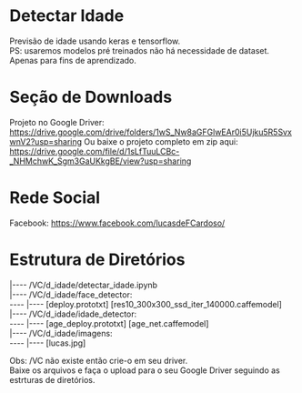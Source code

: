 # Detectar Idade
Previsão de idade usando keras e tensorflow.
<br>PS: usaremos modelos pré treinados não há necessidade de dataset.
<br>Apenas para fins de aprendizado.

# Seção de Downloads
Projeto no Google Driver: https://drive.google.com/drive/folders/1wS_Nw8aGFGlwEAr0i5Ujku5R5SvxwnV2?usp=sharing
Ou baixe o projeto completo em zip aqui:<br>
https://drive.google.com/file/d/1sLfTuuLCBc-_NHMchwK_Sgm3GaUKkgBE/view?usp=sharing
<br>
# Rede Social
Facebook: https://www.facebook.com/lucasdeFCardoso/

# Estrutura de Diretórios
|---- /VC/d_idade/detectar_idade.ipynb
<br>
|---- /VC/d_idade/face_detector:
<br>---- |---- [deploy.prototxt]  [res10_300x300_ssd_iter_140000.caffemodel]
<br>
|---- /VC/d_idade/idade_detector:
<br>---- |---- [age_deploy.prototxt]  [age_net.caffemodel]
<br>
|---- /VC/d_idade/imagens:
<br>---- |---- [lucas.jpg]

Obs: /VC  não existe então crie-o em seu driver.
<br>Baixe os arquivos e faça o upload para o seu Google Driver seguindo as estrturas de diretórios.

